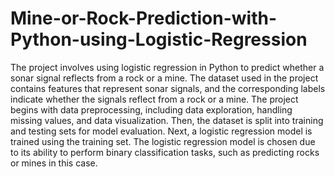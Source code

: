 # Mine-or-Rock-Prediction-with-Python-using-Logistic-Regression
The project involves using logistic regression in Python to predict whether a sonar signal reflects from a rock or a mine. The dataset used in the project contains features that represent sonar signals, and the corresponding labels indicate whether the signals reflect from a rock or a mine.
The project begins with data preprocessing, including data exploration, handling missing values, and data visualization. Then, the dataset is split into training and testing sets for model evaluation. Next, a logistic regression model is trained using the training set. The logistic regression model is chosen due to its ability to perform binary classification tasks, such as predicting rocks or mines in this case.
